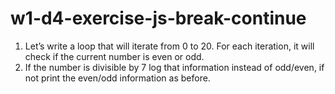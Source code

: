 # w1-d4-exercise-js-break-continue

1. Let’s write a loop that will iterate from 0 to 20. For each iteration, it will check if the current number is even or odd.
2. If the number is divisible by 7 log that information instead of odd/even, if not print the even/odd information as before.
